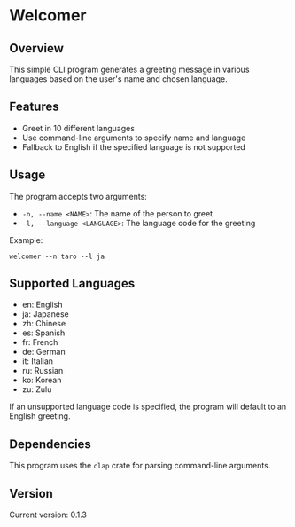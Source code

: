 # Welcomer

## Overview

This simple CLI program generates a greeting message in various languages based on the user's name and chosen language.

## Features

- Greet in 10 different languages
- Use command-line arguments to specify name and language
- Fallback to English if the specified language is not supported

## Usage

The program accepts two arguments:

- `-n, --name <NAME>`: The name of the person to greet
- `-l, --language <LANGUAGE>`: The language code for the greeting

Example:

```
welcomer --n taro --l ja
```

## Supported Languages

- en: English
- ja: Japanese
- zh: Chinese
- es: Spanish
- fr: French
- de: German
- it: Italian
- ru: Russian
- ko: Korean
- zu: Zulu

If an unsupported language code is specified, the program will default to an English greeting.

## Dependencies

This program uses the `clap` crate for parsing command-line arguments.

## Version

Current version: 0.1.3